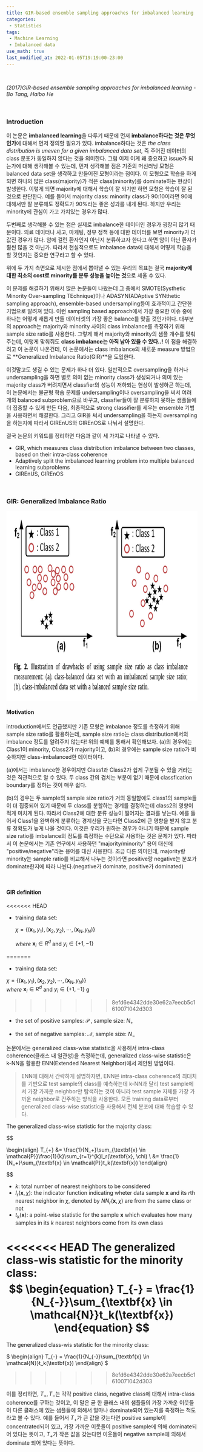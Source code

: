 ```yaml
---
title: GIR-based ensemble sampling approaches for imbalanced learning
categories:
 - Statistics
tags:
 - Machine Learning
 - Imbalanced data 
use_math: true
last_modified_at: 2022-01-05T19:19:00-23:00
---
```


<br/>

_(2017)GIR-based ensemble sampling approaches for imbalanced learning - Bo Tang, Haibo He_

<br/>

### Introduction 

이 논문은 **imbalanced learning**을 다루기 때문에 먼저 **imbalance하다는 것은 무엇인가**에 대해서 먼저 정의할 필요가 있다. imbalance하다는 것은 _the class distribution is uneven for a given imbalanced data set_, 즉 주어진 데이터의 class 분포가 동일하지 않다는 것을 의미한다. 그럼 이제 이게 왜 중요하고 issue가 되는가에 대해 생각해볼 수 있는데, 먼저 생각해볼 점은 기존의 머신러닝 모형은 balanced data set을 생각하고 만들어진 모형이라는 점이다. 이 모형으로 학습을 하게 되면 하나의 많은 class(majority)가 적은 class(minority)를 dominate하는 현상이 발생한다. 이렇게 되면 majority에 대해서 학습이 잘 되기만 하면 모형은 학습이 잘 된 것으로 판단한다. 예를 들어서 majority class: minority class가 90:10이라면 90에 대해서만 잘 분류해도 정확도가 90%라는 좋은 성과를 내게 된다. 하지만 우리는 minority에 관심이 가고 가치있는 경우가 많다. 

두번째로 생각해볼 수 있는 점은 실제로 imbalance한 데이터인 경우가 굉장히 많기 때문이다. 의료 데이터나 사고, 마케팅, 정부 정책 등에 대한 데이터를 보면 minority가 더 값진 경우가 많다. 암에 걸린 환자인지 아닌지 분류하고자 한다고 하면 암이 아닌 환자가 훨씬 많을 것 아닌가. 따라서 현실적으로도 imbalance data에 대해서 어떻게 학습을 할 것인지는 중요한 연구라고 할 수 있다. 

위에 두 가지 측면으로 제시한 점에서 뽑아낼 수 있는 우리의 목표는 결국 **majority에 대한 최소의 cost로 minority를 분류 성능을 높이는 것**으로 세울 수 있다. 

이 문제를 해결하기 위해서 많은 논문들이 나왔는데 그 중에서 SMOTE(Systhetic Minority Over-sampling TEchnique)이나 ADASYN(ADAptive SYNthetic sampling approach), ensemble-based undersampling등이 효과적이고 간단한 기법으로 알려져 있다. 이런 sampling based approach에서 가장 중요한 이슈 중에 하나는 어떻게 새롭게 만들 데이터셋의 가장 좋은 balance를 맞출 것인가이다. 대부분의 approach는 majority와 minority 사이의 class imbalance를 측정하기 위해 sample size ratio를 사용한다. 그렇게 해서 majority와 minority의 샘플 개수를 맞춰 주는데, 이렇게 맞춰줘도 **class imbalance는 아직 남아 있을 수 있다..!** 이 점을 해결하려고 이 논문이 나온건데, 이 논문에서는 class imbalance의 새로운 measure 방법으로 **Generalized Imbalance Ratio(GIR)**을 도입한다. 

이것말고도 생길 수 있는 문제가 하나 더 있다. 일반적으로 oversampling을 하거나 undersampling을 하면 별로 의미 없는 minority class가 생성되거나 의미 있는 majority class가 버려지면서 classfier의 성능이 저하되는 현상이 발생하곤 하는데, 이 논문에서는 불균형 학습 문제를 undersampling이나 oversampling을 써서 여러 개의 balanced subproblem으로 바꾸고, classfier들이 잘 분류하지 못하는 샘플들에 더 집중할 수 있게 만든 다음, 최종적으로 strong classifier를 세우는 ensemble 기법을 사용하면서 해결한다. 그리고 GIR을 써서 undersampling을 하는지 oversampling을 하는지에 따라서 GIREnUS와 GIREnOS로 나눠서 설명한다. 

결국 논문의 키워드를 정리하면 다음과 같이 세 가지로 나타낼 수 있다. 

- GIR, which measures class distribution imbalance between two classes, based on their intra-class coherence
- Adaptively split the imbalanced learning problem into multiple balanced learning subproblems
- GIREnUS, GIREnOS



<br/>

### GIR: Generalized Imbalance Ratio 

<img src="/assets/images/GIR-based_ensemble/Fig2.jpeg" height=500 width=750 align="center">

#### Motivation

introduction에서도 언급했지만 기존 모형은 imbalance 정도를 측정하기 위해 sample size ratio를 활용하는데, sample size ratio는 class distribution에서의 imbalance 정도를 알려주지 않는다! 위의 예제를 통해서 확인해보자. (a)의 경우에는 Class1이 minority, Class2가 majority이고, (b)의 경우에는 sample size ratio가 비슷하지만 class-imbalanced한 데이터이다. 

(a)에서는 imbalance한 경우이지만 Class1과 Class2가 쉽게 구분될 수 있을 거라는 것은 직관적으로 알 수 있다. 두 class 간의 겹치는 부분이 없기 때문에 classfication boundary를 정하는 것이 매우 쉽다. 

(b)의 경우는 두 sample의 sample size ratio가 거의 동일함에도 class1의 sample들이 더 집중되어 있기 때문에 두 class를 분할하는 경계를 결정하는데 class2의 영향이 적게 미치게 된다. 따라서 Class2에 대한 분류 성능이 떨어지는 결과를 낳는다. 예를 들어서 Class1을 완벽하게 분류하는 경계선을 긋는다면 Class2에 큰 영향을 받지 않고 분류 정확도가 높게 나올 것이다. 이것은 우리가 원하는 경우가 아니기 때문에 sample size ratio를 imbalance의 정도를 측정하는 수단으로 사용하는 것은 문제가 있다. 따라서 이 논문에서는 기존 연구에서 사용하던 "majority/minority" 용어 대신에 "positive/negative"라는 용어를 대신 사용한다. 조금 다른 의미인데, majority랑 minority는 sample ratio를 비교해서 나누는 것이라면 positive랑 negative는 분포가 dominate한지에 따라 나뉜다.(negative가 dominate, positive가 dominated)

<br/>

#### GIR definition 

<<<<<<< HEAD
* training data set:   

  $\chi = \{(\textbf{x}_1, y_1), (\textbf{x}_2, y_2), \cdots, (\textbf{x}_N, y_N)\}$   

   _where_ $\textbf{x}_i \in R^d$ and $y_i \in \{+1, -1\}$

=======
* training data set: 

$\chi = \{(\textbf{x}_1, y_1), (\textbf{x}_2, y_2), \cdots, (\textbf{x}_N, y_N)\}$    
_where_ $\textbf{x}_i \in R^d$ and $y_i \in \{+1, -1\}$
g
>>>>>>> 8efd6e4342dde30e62a7eecb5c1610071042d303
* the set of positive samples: $\mathcal{P}$ , sample size: $N_{+}$

* the set of negative samples: $\mathcal{N}$, sample size: $N_{-}$



논문에서는 generalized class-wise statistic을 사용해서 intra-class coherence(클래스 내 일관성)을 측정하는데, generalized class-wise statistic은 k-NN을 활용한 ENN(Extended Nearest Neighbor)에서 제안된 방법이다. 

>  ENN에 대해서 간략하게 설명하자면, ENN은 intra-class coherence의 최대치를 기반으로 test sample의 class를 예측하는데 k-NN과 달리 test sample에서 가장 가까운 neighbor만 탐색하는 것이 아니라 test sample 자체를 가장 가까운 neighbor로 간주하는 방식을 사용한다. 모든 training data로부터 generalized class-wise statistic을 사용해서 전체 분포에 대해 학습할 수 있다. 

The generalized class-wise statistic for the majority class:  

$$

\begin{align}
T_{+} &= \frac{1}{N_+}\sum_{\textbf{x} \in \mathcal{P}}\frac{1}{k}\sum_{r=1}^{k}I_r(\textbf{x}, \chi) \\
&= \frac{1}{N_+}\sum_{\textbf{x} \in \mathcal{P}}t_k(\textbf{x})
\end{align}

$$


- $k$: total number of nearest neighbors to be considered
- $I_r(\mathbf{x}, \chi)$: the indicator function indicating wheter data sample $\textbf{x}$ and its $r$th nearest neighbor in $\chi$, denoted by $NN_r(\mathbf{x}, \chi)$ are from the same class or not
- $t_k(\textbf{x})$: a point-wise statistic for the sample $\textbf{x}$ which evaluates how many samples in its $k$ nearest neighbors come from its own class



<<<<<<< HEAD
The generalized class-wis statistic for the minority class:
$$
\begin{equation}
T_{-} = \frac{1}{N_{-}}\sum_{\textbf{x} \in \mathcal{N}}t_k(\textbf{x})
\end{equation}
$$
=======
The generalized class-wis statistic for the minority class:  


$
\begin{align}
T_{-} = \frac{1}{N_{-}}\sum_{\textbf{x} \in \mathcal{N}}t_k(\textbf{x})
\end{align}
$
>>>>>>> 8efd6e4342dde30e62a7eecb5c1610071042d303


이를 정리하면, $T_{+}, T_{-}$는 각각 positive class, negative class에 대해서 intra-class coherence를 구하는 것이고, 이 말은 곧 한 클래스 내의 샘플들의 가장 가까운 이웃들이 다른 클래스에 있는 샘플들에 의해서 얼마나 dominate되어 있는지를 측정하는 척도라고 볼 수 있다. 예를 들어서 $T_{+}$가 큰 값을 갖는다면 positive sample이 concentrated되어 있고, 가장 가까운 이웃들이 positive sample에 의해 dominate되어 있다는 뜻이고, $T_{+}$가 작은 값을 갖는다면 이웃들이 negative sample에 의해서 dominate 되어 있다는 뜻이다. 